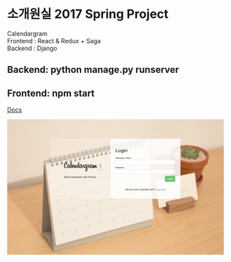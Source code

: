 # 소개원실 2017 Spring Project
Calendargram  
Frontend : React & Redux + Saga  
Backend : Django  

## Backend: python manage.py runserver
## Frontend: npm start

[Docs](https://github.com/miroblog/swpp-assn201701/blob/master/Description(docx)/SWPP_REPORT_TEAM2.pdf)

![메인페이지](https://github.com/miroblog/swpp-assn201701/blob/master/Description(docx)/main_page.png)
